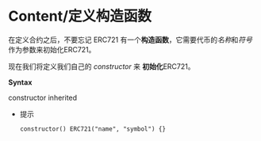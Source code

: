 # Content/定义构造函数

在定义合约之后，不要忘记 ERC721 有一个**构造函数**，它需要代币的*名称*和*符号*作为参数来初始化ERC721。

现在我们将定义我们自己的 *constructor* 来 **初始化**ERC721。

**Syntax**

constructor inherited

- 提示
    
    ```solidity
    constructor() ERC721("name", "symbol") {}
    ```